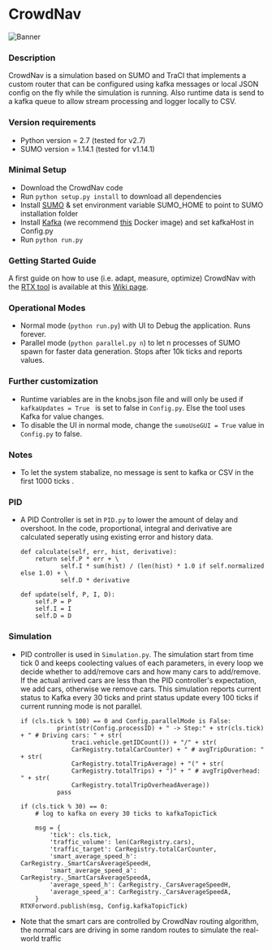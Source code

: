 # CrowdNav

![Banner](https://raw.githubusercontent.com/Starofall/CrowdNav/master/banner.PNG)


### Description
CrowdNav is a simulation based on SUMO and TraCI that implements a custom router
that can be configured using kafka messages or local JSON config on the fly while the simulation is running.
Also runtime data is send to a kafka queue to allow stream processing and logger locally to CSV.

### Version requirements
* Python version = 2.7 (tested for v2.7)
* SUMO version = 1.14.1 (tested for v1.14.1)

### Minimal Setup
* Download the CrowdNav code
* Run `python setup.py install` to download all dependencies 
* Install [SUMO](https://sumo.dlr.de/docs/Installing.html) & set environment variable SUMO_HOME to point to SUMO installation folder
* Install [Kafka](https://kafka.apache.org/) (we recommend [this](https://hub.docker.com/r/spotify/kafka/) Docker image) and set kafkaHost in Config.py
* Run `python run.py`

### Getting Started Guide
A first guide on how to use (i.e. adapt, measure, optimize) CrowdNav with the [RTX tool](https://github.com/Starofall/RTX) is available at this [Wiki page](https://github.com/Starofall/RTX/wiki/RTX-&-CrowdNav-Getting-Started-Guide). 

### Operational Modes

* Normal mode (`python run.py`) with UI to Debug the application. Runs forever.
* Parallel mode (`python parallel.py n`) to let n processes of SUMO spawn for faster data generation.
  Stops after 10k ticks and reports values.
  
### Further customization

* Runtime variables are in the knobs.json file and will only be used if `kafkaUpdates = True
` is set to false in `Config.py`. Else the tool uses Kafka for value changes.
* To disable the UI in normal mode, change the `sumoUseGUI = True` value in `Config.py` to false.

### Notes

* To let the system stabalize, no message is sent to kafka or CSV in the first 1000 ticks .

### PID

* A PID Controller is set in `PID.py` to lower the amount of delay and overshoot. In the code, proportional, integral and derivative are calculated seperatly using existing error and history data.

      def calculate(self, err, hist, derivative):
          return self.P * err + \
                 self.I * sum(hist) / (len(hist) * 1.0 if self.normalized else 1.0) + \
                 self.D * derivative

      def update(self, P, I, D):
          self.P = P
          self.I = I
          self.D = D
          
### Simulation

* PID controller is used in `Simulation.py`. The simulation start from time tick 0 and keeps coolecting values of each parameters, in every loop we decide whether to add/remove cars and how many cars to add/remove. If the actual arrived cars are less than the PID controller's expectation, we add cars, otherwise we remove cars. This simulation reports current status to Kafka every 30 ticks and print status update every 100 ticks if current running mode is not parallel.

      if (cls.tick % 100) == 0 and Config.parallelMode is False:
                print(str(Config.processID) + " -> Step:" + str(cls.tick) + " # Driving cars: " + str(
                    traci.vehicle.getIDCount()) + "/" + str(
                    CarRegistry.totalCarCounter) + " # avgTripDuration: " + str(
                    CarRegistry.totalTripAverage) + "(" + str(
                    CarRegistry.totalTrips) + ")" + " # avgTripOverhead: " + str(
                    CarRegistry.totalTripOverheadAverage))
                pass

      if (cls.tick % 30) == 0:
          # log to kafka on every 30 ticks to kafkaTopicTick

          msg = {
              'tick': cls.tick,
              'traffic_volume': len(CarRegistry.cars),
              'traffic_target': CarRegistry.totalCarCounter,
              'smart_average_speed_h': CarRegistry._SmartCarsAverageSpeedH,
              'smart_average_speed_a': CarRegistry._SmartCarsAverageSpeedA,
              'average_speed_h': CarRegistry._CarsAverageSpeedH,
              'average_speed_a': CarRegistry._CarsAverageSpeedA,
          }
      RTXForword.publish(msg, Config.kafkaTopicTick)
* Note that the smart cars are controlled by CrowdNav routing algorithm, the normal cars are driving in some random routes to simulate the real-world traffic

